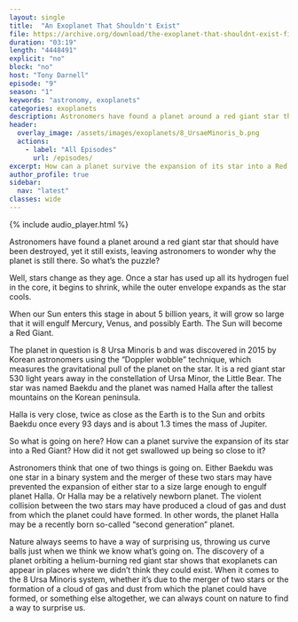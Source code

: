 ```yaml
---
layout: single
title:  "An Exoplanet That Shouldn't Exist"
file: https://archive.org/download/the-exoplanet-that-shouldnt-exist-final/TheExoplanetThatShouldntExist_final.mp3
duration: "03:19"
length: "4448491"
explicit: "no"
block: "no"
host: "Tony Darnell"
episode: "9"
season: "1"
keywords: "astronomy, exoplanets"
categories: exoplanets
description: Astronomers have found a planet around a red giant star that should have been destroyed, yet it still exists, leaving astronomers to wonder why the planet is still there.  
header:
  overlay_image: /assets/images/exoplanets/8_UrsaeMinoris_b.png
  actions:
    - label: "All Episodes"
      url: /episodes/
excerpt: How can a planet survive the expansion of its star into a Red Giant?
author_profile: true
sidebar: 
  nav: "latest"
classes: wide
---
```


{% include audio_player.html %} 

Astronomers have found a planet around a red giant star that should have been destroyed, yet it still exists, leaving astronomers to wonder why the planet is still there.  So what’s the puzzle?

Well, stars change as they age. Once a star has used up all its hydrogen fuel in the core, it begins to shrink, while the outer envelope expands as the star cools.

When our Sun enters this stage in about 5 billion years, it will grow so large that it will engulf Mercury, Venus, and possibly Earth.  The Sun will become a Red Giant. 

The planet in question is 8 Ursa Minoris b and was discovered in 2015 by Korean astronomers using the “Doppler wobble” technique, which measures the gravitational pull of the planet on the star.  It is a red giant star 530 light years away in the constellation of Ursa Minor, the Little Bear. The star was named Baekdu and the planet was named Halla after the tallest mountains on the Korean peninsula.

Halla is very close, twice as close as the Earth is to the Sun and orbits Baekdu once every 93 days and is about 1.3 times the mass of Jupiter.

So what is going on here?  How can a planet survive the expansion of its star into a Red Giant?  How did it not get swallowed up being so close to it?

Astronomers think that one of two things is going on. Either Baekdu was one star in a binary system and the merger of these two stars may have prevented the expansion of either star to a size large enough to engulf planet Halla. Or Halla may be a relatively newborn planet. The violent collision between the two stars may have produced a cloud of gas and dust from which the planet could have formed. In other words, the planet Halla may be a recently born so-called “second generation” planet.

Nature always seems to have a way of surprising us, throwing us curve balls just when we think we know what’s going on. The discovery of a planet orbiting a helium-burning red giant star shows that exoplanets can appear in places where we didn’t think they could exist. When it comes to the 8 Ursa Minoris system, whether it’s due to the merger of two stars or the formation of a cloud of gas and dust from which the planet could have formed, or something else altogether, we can always count on nature to find a way to surprise us.

